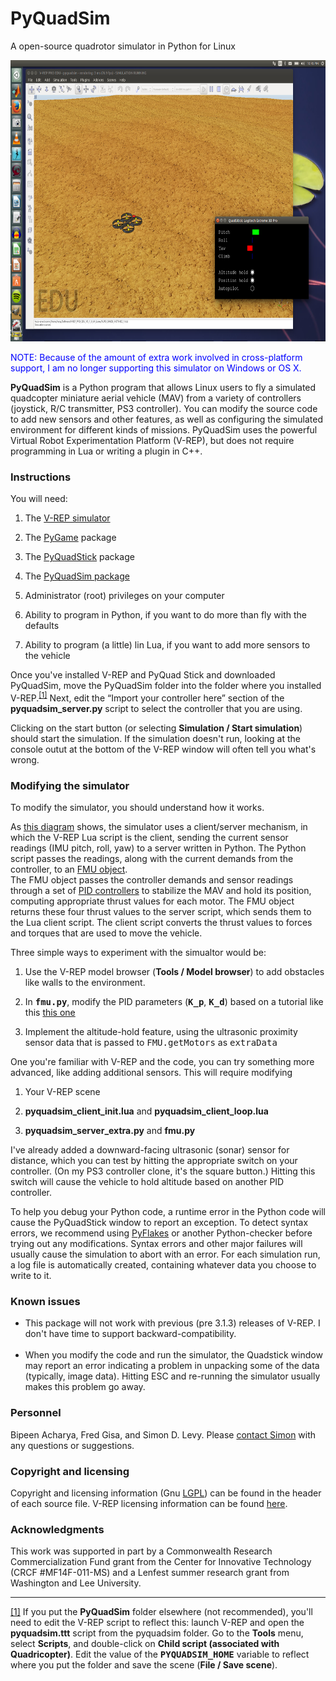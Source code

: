 PyQuadSim
=========

A open-source quadrotor simulator in Python for Linux

<img src="pyquadsim.png" height="450">

<p>

<font color="blue">NOTE: Because of the amount of extra work involved in cross-platform support,
I am no longer supporting this simulator on Windows or OS X.</font>

<b>PyQuadSim</b> is a Python program that allows Linux users to fly a simulated quadcopter miniature aerial vehicle 
(MAV) from a variety of controllers (joystick, R/C transmitter, PS3
controller). You can modify the source code to add new sensors and other
features, as well as configuring the simulated environment for different kinds
of missions.  PyQuadSim uses the powerful Virtual Robot Experimentation
Platform (V-REP), but does not require programming in Lua or writing a plugin
in C++.  

<h3>Instructions</h3>

You will need:

<ol>
<li>The <a href="http://www.coppeliarobotics.com/downloads.html">V-REP simulator</a>
<p><li> The <a href="http://www.pygame.org/news.html">PyGame</a> package
<p><li> The <a href="http://home.wlu.edu/~levys/software/pyquadstick/">PyQuadStick</a> package
<p><li> The <a href="https://github.com/simondlevy/PyQuadSim">PyQuadSim package</a>
<p><li> Administrator (root) privileges on your computer
<p><li> Ability to program in Python, if you want to do more than fly with the defaults
<p><li> Ability to program (a little) lin Lua, if you want to add more sensors to the vehicle
</ol>

Once you've installed V-REP and PyQuad Stick and downloaded PyQuadSim, move the PyQuadSim folder into 
the folder where you installed V-REP.<sup><a href="#fn1" id="r1">[1]</a></sup> Next, edit the 
&ldquo;Import your controller here&rdquo; section of the
<b>pyquadsim_server.py</b> script to select the controller that you are using.  

Clicking on the start button (or selecting <b>Simulation / Start simulation</b>) should start the simulation.
If the simulation doesn't run, looking at the console outut at the bottom of the V-REP window will often tell 
you what's wrong. 

<h3>Modifying the simulator </h3>

To modify the simulator, you should understand how it works.  

<p>

As <a href="schematic.jpg">this diagram</a> shows, the simulator uses a client/server
mechanism, in which the V-REP Lua script is the client, sending the current sensor readings (IMU pitch, 
roll, yaw) to a server written in Python.  The Python script 
passes the readings, along with the current demands from the controller, to an 
<a href="docs/fmu.html">FMU object</a>.  
The FMU object passes the controller demands and sensor readings through a set of 
<a href="docs/pidconthrerol.html">PID controllers</a>
to stabilize the MAV and hold its 
position, computing appropriate thrust values for each motor.  The FMU object returns these
four thrust values to the server script, which sends them to the Lua client script.  The client
script converts the thrust values to forces and torques that are used to move the vehicle. 

<p>
Three simple ways to experiment with the simualtor would be:

<ol>
<li> Use the V-REP model browser (<b>Tools / Model browser</b>) to add obstacles like walls to the environment.
<p><li> In <tt><b>fmu.py</b></tt>, modify the PID parameters (<tt><b>K_p</b></tt>, <tt><b>K_d</b></tt>) 
based on a tutorial like this <a href="http://blog.oscarliang.net/quadcopter-pid-explained-tuning/">this one</a>
<p><li>Implement the altitude-hold feature, using the ultrasonic proximity sensor data that is passed to 
<tt>FMU.getMotors</tt> as <tt>extraData</tt>
</ol>

One you're familiar with V-REP and the code, you can try something more advanced, like adding additional sensors.
This will require modifying
<ol>
<li> Your V-REP scene
<p><li> <b>pyquadsim_client_init.lua</b> and <b>pyquadsim_client_loop.lua</b>
<p><li> <b>pyquadsim_server_extra.py</b> and <b>fmu.py</b>
</ol>

I've already added a downward-facing ultrasonic (sonar) sensor for distance, which you can test by hitting the 
appropriate switch on your controller.  (On my PS3 controller clone, it's the square button.)  Hitting this
switch will cause the vehicle to hold altitude based on another PID controller.
<p>
To help you debug your Python code, a runtime error in the Python code will cause the PyQuadStick window to report 
an exception.  To detect syntax errors, we recommend using 
<a href="https://pypi.python.org/pypi/pyflakes">PyFlakes</a> or another Python-checker before trying out
any modifications.  Syntax errors and other major failures will usually cause the simulation to abort with an error.
For each simulation run, a log file is automatically created, containing whatever data you choose to write to it.

<h3>Known issues</h3>

<ul>
<li> This package will not work with previous (pre 3.1.3) releases of V-REP.  I don't have time to support backward-compatibility.
<br><br>
<li> When you modify the code and run the simulator, the Quadstick window may report an error indicating a problem in unpacking some of the
data (typically, image data).  Hitting ESC and re-running the simulator usually makes this problem go away.
</ul>

<h3>Personnel</h3>

Bipeen Acharya, Fred Gisa, and Simon D. Levy. Please <a href="mailto:simon.d.levy@gmail.com">contact Simon</a>
with any questions or suggestions.

<h3>Copyright and licensing</h3>

Copyright and licensing information (Gnu 
<a href="https://www.gnu.org/licenses/lgpl.html">LGPL</a>) 
can be found in the header of each source file.  V-REP licensing information can be found 
<a href="http://www.coppeliarobotics.com/helpFiles/en/licensing.htm">here</a>.

<h3>Acknowledgments</h3>

This work was supported in part by a  Commonwealth Research Commercialization Fund
grant from the Center for Innovative Technology (CRCF #MF14F-011-MS) and a
Lenfest summer research grant from Washington and Lee University.

<hr>
<p id="fn1"><a href="#r1">[1]</a> 
If you put the <b>PyQuadSim</b> folder elsewhere (not recommended), you'll need to edit the V-REP script to reflect this:
launch V-REP and open the 
<b>pyquadsim.ttt</b> script from the pyquadsim folder. Go to the <b>Tools</b> menu, select <b>Scripts</b>,
and double-click on <b>Child script (associated with Quadricopter)</b>. Edit the value of the 
<tt><b>PYQUADSIM_HOME</b></tt> variable to reflect where you put the folder and save the scene
(<b>File / Save scene</b>). 

